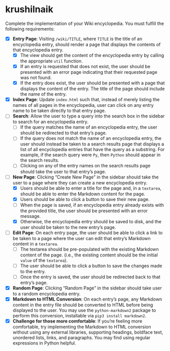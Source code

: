 # krushilnaik
Complete the implementation of your Wiki encyclopedia. You must fulfill the following requirements:

- [x] **Entry Page**: Visiting ```/wiki/TITLE```, where ```TITLE``` is the title of an encyclopedia entry, should render a page that displays the contents of that encyclopedia entry.
  - [x] The view should get the content of the encyclopedia entry by calling the appropriate ```util``` function.
  - [x] If an entry is requested that does not exist, the user should be presented with an error page indicating that their requested page was not found.
  - [x] If the entry does exist, the user should be presented with a page that displays the content of the entry. The title of the page should include the name of the entry.
- [x] **Index Page**: Update ```index.html``` such that, instead of merely listing the names of all pages in the encyclopedia, user can click on any entry name to be taken directly to that entry page.
- [ ] **Search**: Allow the user to type a query into the search box in the sidebar to search for an encyclopedia entry.
  - [ ] If the query matches the name of an encyclopedia entry, the user should be redirected to that entry’s page.
  - [ ] If the query does not match the name of an encyclopedia entry, the user should instead be taken to a search results page that displays a list of all encyclopedia entries that have the query as a substring. For example, if the search query were ```Py```, then ```Python``` should appear in the search results.
  - [ ] Clicking on any of the entry names on the search results page should take the user to that entry’s page.
- [ ] **New Page**: Clicking “Create New Page” in the sidebar should take the user to a page where they can create a new encyclopedia entry.
  - [x] Users should be able to enter a title for the page and, in a ```textarea```, should be able to enter the Markdown content for the page.
  - [x] Users should be able to click a button to save their new page.
  - [ ] When the page is saved, if an encyclopedia entry already exists with the provided title, the user should be presented with an error message.
  - [x] Otherwise, the encyclopedia entry should be saved to disk, and the user should be taken to the new entry’s page.
- [ ] **Edit Page**: On each entry page, the user should be able to click a link to be taken to a page where the user can edit that entry’s Markdown content in a ```textarea```.
  - [ ] The textarea should be pre-populated with the existing Markdown content of the page. (i.e., the existing content should be the initial ```value``` of the ```textarea```).
  - [ ] The user should be able to click a button to save the changes made to the entry.
  - [ ] Once the entry is saved, the user should be redirected back to that entry’s page.
- [x] **Random Page**: Clicking “Random Page” in the sidebar should take user to a random encyclopedia entry.
- [x] **Markdown to HTML Conversion**: On each entry’s page, any Markdown content in the entry file should be converted to HTML before being displayed to the user. You may use the ```python-markdown2``` package to perform this conversion, installable via ```pip3 install markdown2```.
- [x] **Challenge for those more comfortable**: If you’re feeling more comfortable, try implementing the Markdown to HTML conversion without using any external libraries, supporting headings, boldface text, unordered lists, links, and paragraphs. You may find using regular expressions in Python helpful.
